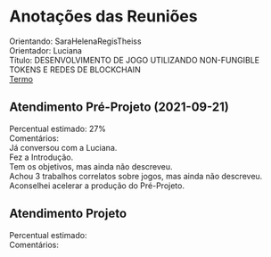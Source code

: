 # Anotações das Reuniões

Orientando: SaraHelenaRegisTheiss  
Orientador: Luciana  
Título: DESENVOLVIMENTO DE JOGO UTILIZANDO NON-FUNGIBLE TOKENS E REDES DE BLOCKCHAIN  
[Termo](SaraHelenaRegisTheiss_Termo.pdf "Termo")  

## Atendimento Pré-Projeto (2021-09-21)

Percentual estimado: 27%  
Comentários:  
Já conversou com a Luciana.  
Fez a Introdução.  
Tem os objetivos, mas ainda não descreveu.  
Achou 3 trabalhos correlatos sobre jogos, mas ainda não descreveu.  
Aconselhei acelerar a produção do Pré-Projeto.  

## Atendimento Projeto

Percentual estimado:  
Comentários:  
